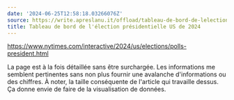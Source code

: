 ```yaml
---
date: '2024-06-25T12:58:18.03266076Z'
source: https://write.apreslanu.it/offload/tableau-de-bord-de-lelection-presidentielle-us-de-2024
title: Tableau de bord de l'élection présidentielle US de 2024
---
```


https://www.nytimes.com/interactive/2024/us/elections/polls-president.html

La page est à la fois détaillée sans être surchargée. Les informations me semblent pertinentes sans non plus fournir une avalanche d'informations ou des chiffres. À noter, la taille conséquente de l'article qui travaille dessus. Ça donne envie de faire de la visualisation de données.